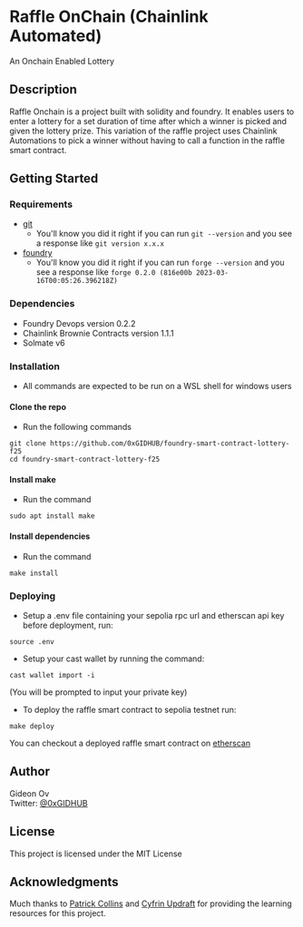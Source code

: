 # Raffle OnChain (Chainlink Automated)

An Onchain Enabled Lottery

## Description

Raffle Onchain is a project built with solidity and foundry. It enables users to enter a lottery for a set duration of time after which a winner is picked and given the lottery prize. This variation of the raffle project uses Chainlink Automations to pick a winner without having to call a function in the raffle smart contract.

## Getting Started

### Requirements

* [git](https://git-scm.com/book/en/v2/Getting-Started-Installing-Git)
  * You'll know you did it right if you can run `git --version` and you see a response like `git version x.x.x`
* [foundry](https://getfoundry.sh/)
  * You'll know you did it right if you can run `forge --version` and you see a response like `forge 0.2.0 (816e00b 2023-03-16T00:05:26.396218Z)`

### Dependencies

* Foundry Devops version 0.2.2
* Chainlink Brownie Contracts version 1.1.1
* Solmate v6

### Installation

- All commands are expected to be run on a WSL shell for windows users

#### Clone the repo
- Run the following commands
```
git clone https://github.com/0xGIDHUB/foundry-smart-contract-lottery-f25
cd foundry-smart-contract-lottery-f25
```
#### Install make
- Run the command
```
sudo apt install make
```

#### Install dependencies
- Run the command
```
make install
```

### Deploying
- Setup a .env file containing your sepolia rpc url and etherscan api key before deployment, run:
```
source .env
```
- Setup your cast wallet by running the command:
```
cast wallet import -i
```
(You will be prompted to input your private key)
- To deploy the raffle smart contract to sepolia testnet run:
```
make deploy
```

You can checkout a deployed raffle smart contract on [etherscan](https://sepolia.etherscan.io/address/0xDE337A784Bdc0857eE7cF61e8145E96728081c44#code)


## Author

Gideon Ov  
Twitter: [@0xGIDHUB](https://x.com/0xGIDHUB)


## License

This project is licensed under the MIT License

## Acknowledgments
Much thanks to [Patrick Collins](https://x.com/PatrickAlphaC) and [Cyfrin Updraft](https://www.cyfrin.io/updraft) for providing the learning resources for this project.

